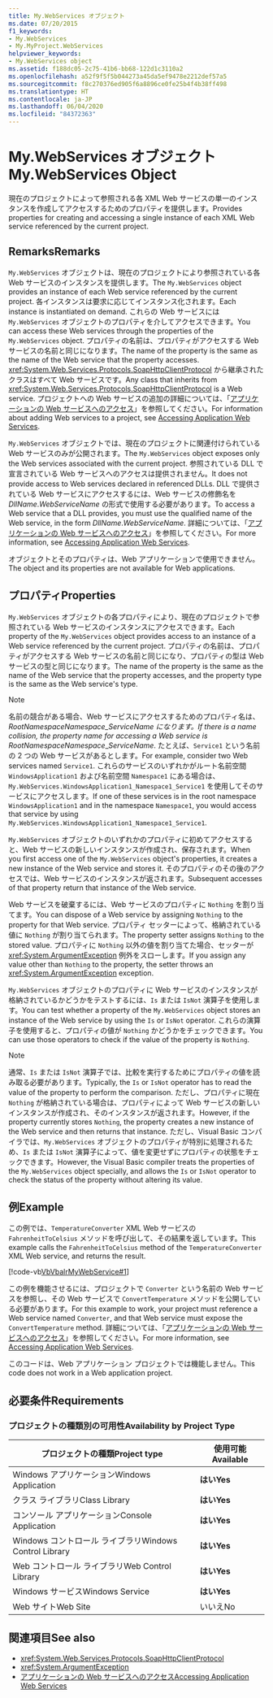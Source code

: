 ```yaml
---
title: My.WebServices オブジェクト
ms.date: 07/20/2015
f1_keywords:
- My.WebServices
- My.MyProject.WebServices
helpviewer_keywords:
- My.WebServices object
ms.assetid: f188dc05-2c75-41b6-bb68-122d1c3110a2
ms.openlocfilehash: a52f9f5f5b044273a45da5ef9478e2212def57a5
ms.sourcegitcommit: f8c270376ed905f6a8896ce0fe25b4f4b38ff498
ms.translationtype: HT
ms.contentlocale: ja-JP
ms.lasthandoff: 06/04/2020
ms.locfileid: "84372363"
---
```

# <a name="mywebservices-object"></a><span data-ttu-id="d604f-102">My.WebServices オブジェクト</span><span class="sxs-lookup"><span data-stu-id="d604f-102">My.WebServices Object</span></span>
<span data-ttu-id="d604f-103">現在のプロジェクトによって参照される各 XML Web サービスの単一のインスタンスを作成してアクセスするためのプロパティを提供します。</span><span class="sxs-lookup"><span data-stu-id="d604f-103">Provides properties for creating and accessing a single instance of each XML Web service referenced by the current project.</span></span>  
  
## <a name="remarks"></a><span data-ttu-id="d604f-104">Remarks</span><span class="sxs-lookup"><span data-stu-id="d604f-104">Remarks</span></span>  
 <span data-ttu-id="d604f-105">`My.WebServices` オブジェクトは、現在のプロジェクトにより参照されている各 Web サービスのインスタンスを提供します。</span><span class="sxs-lookup"><span data-stu-id="d604f-105">The `My.WebServices` object provides an instance of each Web service referenced by the current project.</span></span> <span data-ttu-id="d604f-106">各インスタンスは要求に応じてインスタンス化されます。</span><span class="sxs-lookup"><span data-stu-id="d604f-106">Each instance is instantiated on demand.</span></span> <span data-ttu-id="d604f-107">これらの Web サービスには `My.WebServices` オブジェクトのプロパティを介してアクセスできます。</span><span class="sxs-lookup"><span data-stu-id="d604f-107">You can access these Web services through the properties of the `My.WebServices` object.</span></span> <span data-ttu-id="d604f-108">プロパティの名前は、プロパティがアクセスする Web サービスの名前と同じになります。</span><span class="sxs-lookup"><span data-stu-id="d604f-108">The name of the property is the same as the name of the Web service that the property accesses.</span></span> <span data-ttu-id="d604f-109"><xref:System.Web.Services.Protocols.SoapHttpClientProtocol> から継承されたクラスはすべて Web サービスです。</span><span class="sxs-lookup"><span data-stu-id="d604f-109">Any class that inherits from <xref:System.Web.Services.Protocols.SoapHttpClientProtocol> is a Web service.</span></span> <span data-ttu-id="d604f-110">プロジェクトへの Web サービスの追加の詳細については、「[アプリケーションの Web サービスへのアクセス](../../developing-apps/programming/accessing-application-web-services.md)」を参照してください。</span><span class="sxs-lookup"><span data-stu-id="d604f-110">For information about adding Web services to a project, see [Accessing Application Web Services](../../developing-apps/programming/accessing-application-web-services.md).</span></span>  
  
 <span data-ttu-id="d604f-111">`My.WebServices` オブジェクトでは、現在のプロジェクトに関連付けられている Web サービスのみが公開されます。</span><span class="sxs-lookup"><span data-stu-id="d604f-111">The `My.WebServices` object exposes only the Web services associated with the current project.</span></span> <span data-ttu-id="d604f-112">参照されている DLL で宣言されている Web サービスへのアクセスは提供されません。</span><span class="sxs-lookup"><span data-stu-id="d604f-112">It does not provide access to Web services declared in referenced DLLs.</span></span> <span data-ttu-id="d604f-113">DLL で提供されている Web サービスにアクセスするには、Web サービスの修飾名を *DllName*.*WebServiceName* の形式で使用する必要があります。</span><span class="sxs-lookup"><span data-stu-id="d604f-113">To access a Web service that a DLL provides, you must use the qualified name of the Web service, in the form *DllName*.*WebServiceName*.</span></span> <span data-ttu-id="d604f-114">詳細については、「[アプリケーションの Web サービスへのアクセス](../../developing-apps/programming/accessing-application-web-services.md)」を参照してください。</span><span class="sxs-lookup"><span data-stu-id="d604f-114">For more information, see [Accessing Application Web Services](../../developing-apps/programming/accessing-application-web-services.md).</span></span>  
  
 <span data-ttu-id="d604f-115">オブジェクトとそのプロパティは、Web アプリケーションで使用できません。</span><span class="sxs-lookup"><span data-stu-id="d604f-115">The object and its properties are not available for Web applications.</span></span>  
  
## <a name="properties"></a><span data-ttu-id="d604f-116">プロパティ</span><span class="sxs-lookup"><span data-stu-id="d604f-116">Properties</span></span>  
 <span data-ttu-id="d604f-117">`My.WebServices` オブジェクトの各プロパティにより、現在のプロジェクトで参照されている Web サービスのインスタンスにアクセスできます。</span><span class="sxs-lookup"><span data-stu-id="d604f-117">Each property of the `My.WebServices` object provides access to an instance of a Web service referenced by the current project.</span></span> <span data-ttu-id="d604f-118">プロパティの名前は、プロパティがアクセスする Web サービスの名前と同じになり、プロパティの型は Web サービスの型と同じになります。</span><span class="sxs-lookup"><span data-stu-id="d604f-118">The name of the property is the same as the name of the Web service that the property accesses, and the property type is the same as the Web service's type.</span></span>  
  
> [!NOTE]
> <span data-ttu-id="d604f-119">名前の競合がある場合、Web サービスにアクセスするためのプロパティ名は、*RootNamespace*_*Namespace*\_*ServiceName* になります。</span><span class="sxs-lookup"><span data-stu-id="d604f-119">If there is a name collision, the property name for accessing a Web service is *RootNamespace*_*Namespace*\_*ServiceName*.</span></span> <span data-ttu-id="d604f-120">たとえば、`Service1` という名前の 2 つの Web サービスがあるとします。</span><span class="sxs-lookup"><span data-stu-id="d604f-120">For example, consider two Web services named `Service1`.</span></span> <span data-ttu-id="d604f-121">これらのサービスのいずれかがルート名前空間 `WindowsApplication1` および名前空間 `Namespace1` にある場合は、`My.WebServices.WindowsApplication1_Namespace1_Service1` を使用してそのサービスにアクセスします。</span><span class="sxs-lookup"><span data-stu-id="d604f-121">If one of these services is in the root namespace `WindowsApplication1` and in the namespace `Namespace1`, you would access that service by using `My.WebServices.WindowsApplication1_Namespace1_Service1`.</span></span>  
  
 <span data-ttu-id="d604f-122">`My.WebServices` オブジェクトのいずれかのプロパティに初めてアクセスすると、Web サービスの新しいインスタンスが作成され、保存されます。</span><span class="sxs-lookup"><span data-stu-id="d604f-122">When you first access one of the `My.WebServices` object's properties, it creates a new instance of the Web service and stores it.</span></span> <span data-ttu-id="d604f-123">そのプロパティのその後のアクセスでは、Web サービスのインスタンスが返されます。</span><span class="sxs-lookup"><span data-stu-id="d604f-123">Subsequent accesses of that property return that instance of the Web service.</span></span>  
  
 <span data-ttu-id="d604f-124">Web サービスを破棄するには、Web サービスのプロパティに `Nothing` を割り当てます。</span><span class="sxs-lookup"><span data-stu-id="d604f-124">You can dispose of a Web service by assigning `Nothing` to the property for that Web service.</span></span> <span data-ttu-id="d604f-125">プロパティ セッターによって、格納されている値に `Nothing` が割り当てられます。</span><span class="sxs-lookup"><span data-stu-id="d604f-125">The property setter assigns `Nothing` to the stored value.</span></span> <span data-ttu-id="d604f-126">プロパティに `Nothing` 以外の値を割り当てた場合、セッターが <xref:System.ArgumentException> 例外をスローします。</span><span class="sxs-lookup"><span data-stu-id="d604f-126">If you assign any value other than `Nothing` to the property, the setter throws an <xref:System.ArgumentException> exception.</span></span>  
  
 <span data-ttu-id="d604f-127">`My.WebServices` オブジェクトのプロパティに Web サービスのインスタンスが格納されているかどうかをテストするには、`Is` または `IsNot` 演算子を使用します。</span><span class="sxs-lookup"><span data-stu-id="d604f-127">You can test whether a property of the `My.WebServices` object stores an instance of the Web service by using the `Is` or `IsNot` operator.</span></span> <span data-ttu-id="d604f-128">これらの演算子を使用すると、プロパティの値が `Nothing` かどうかをチェックできます。</span><span class="sxs-lookup"><span data-stu-id="d604f-128">You can use those operators to check if the value of the property is `Nothing`.</span></span>  
  
> [!NOTE]
> <span data-ttu-id="d604f-129">通常、`Is` または `IsNot` 演算子では、比較を実行するためにプロパティの値を読み取る必要があります。</span><span class="sxs-lookup"><span data-stu-id="d604f-129">Typically, the `Is` or `IsNot` operator has to read the value of the property to perform the comparison.</span></span> <span data-ttu-id="d604f-130">ただし、プロパティに現在 `Nothing` が格納されている場合は、プロパティによって Web サービスの新しいインスタンスが作成され、そのインスタンスが返されます。</span><span class="sxs-lookup"><span data-stu-id="d604f-130">However, if the property currently stores `Nothing`, the property creates a new instance of the Web service and then returns that instance.</span></span> <span data-ttu-id="d604f-131">ただし、Visual Basic コンパイラでは、`My.WebServices` オブジェクトのプロパティが特別に処理されるため、`Is` または `IsNot` 演算子によって、値を変更せずにプロパティの状態をチェックできます。</span><span class="sxs-lookup"><span data-stu-id="d604f-131">However, the Visual Basic compiler treats the properties of the `My.WebServices` object specially, and allows the `Is` or `IsNot` operator to check the status of the property without altering its value.</span></span>  
  
## <a name="example"></a><span data-ttu-id="d604f-132">例</span><span class="sxs-lookup"><span data-stu-id="d604f-132">Example</span></span>  
 <span data-ttu-id="d604f-133">この例では、`TemperatureConverter` XML Web サービスの `FahrenheitToCelsius` メソッドを呼び出して、その結果を返しています。</span><span class="sxs-lookup"><span data-stu-id="d604f-133">This example calls the `FahrenheitToCelsius` method of the `TemperatureConverter` XML Web service, and returns the result.</span></span>  
  
 [!code-vb[VbVbalrMyWebService#1](~/samples/snippets/visualbasic/VS_Snippets_VBCSharp/VbVbalrMyWebService/VB/Form1.vb#1)]  
  
 <span data-ttu-id="d604f-134">この例を機能させるには、プロジェクトで `Converter` という名前の Web サービスを参照し、その Web サービスで `ConvertTemperature` メソッドを公開している必要があります。</span><span class="sxs-lookup"><span data-stu-id="d604f-134">For this example to work, your project must reference a Web service named `Converter`, and that Web service must expose the `ConvertTemperature` method.</span></span> <span data-ttu-id="d604f-135">詳細については、「[アプリケーションの Web サービスへのアクセス](../../developing-apps/programming/accessing-application-web-services.md)」を参照してください。</span><span class="sxs-lookup"><span data-stu-id="d604f-135">For more information, see [Accessing Application Web Services](../../developing-apps/programming/accessing-application-web-services.md).</span></span>  
  
 <span data-ttu-id="d604f-136">このコードは、Web アプリケーション プロジェクトでは機能しません。</span><span class="sxs-lookup"><span data-stu-id="d604f-136">This code does not work in a Web application project.</span></span>  
  
## <a name="requirements"></a><span data-ttu-id="d604f-137">必要条件</span><span class="sxs-lookup"><span data-stu-id="d604f-137">Requirements</span></span>  
  
### <a name="availability-by-project-type"></a><span data-ttu-id="d604f-138">プロジェクトの種類別の可用性</span><span class="sxs-lookup"><span data-stu-id="d604f-138">Availability by Project Type</span></span>  
  
|<span data-ttu-id="d604f-139">プロジェクトの種類</span><span class="sxs-lookup"><span data-stu-id="d604f-139">Project type</span></span>|<span data-ttu-id="d604f-140">使用可能</span><span class="sxs-lookup"><span data-stu-id="d604f-140">Available</span></span>|  
|---|---|  
|<span data-ttu-id="d604f-141">Windows アプリケーション</span><span class="sxs-lookup"><span data-stu-id="d604f-141">Windows Application</span></span>|<span data-ttu-id="d604f-142">**はい**</span><span class="sxs-lookup"><span data-stu-id="d604f-142">**Yes**</span></span>|  
|<span data-ttu-id="d604f-143">クラス ライブラリ</span><span class="sxs-lookup"><span data-stu-id="d604f-143">Class Library</span></span>|<span data-ttu-id="d604f-144">**はい**</span><span class="sxs-lookup"><span data-stu-id="d604f-144">**Yes**</span></span>|  
|<span data-ttu-id="d604f-145">コンソール アプリケーション</span><span class="sxs-lookup"><span data-stu-id="d604f-145">Console Application</span></span>|<span data-ttu-id="d604f-146">**はい**</span><span class="sxs-lookup"><span data-stu-id="d604f-146">**Yes**</span></span>|  
|<span data-ttu-id="d604f-147">Windows コントロール ライブラリ</span><span class="sxs-lookup"><span data-stu-id="d604f-147">Windows Control Library</span></span>|<span data-ttu-id="d604f-148">**はい**</span><span class="sxs-lookup"><span data-stu-id="d604f-148">**Yes**</span></span>|  
|<span data-ttu-id="d604f-149">Web コントロール ライブラリ</span><span class="sxs-lookup"><span data-stu-id="d604f-149">Web Control Library</span></span>|<span data-ttu-id="d604f-150">**はい**</span><span class="sxs-lookup"><span data-stu-id="d604f-150">**Yes**</span></span>|  
|<span data-ttu-id="d604f-151">Windows サービス</span><span class="sxs-lookup"><span data-stu-id="d604f-151">Windows Service</span></span>|<span data-ttu-id="d604f-152">**はい**</span><span class="sxs-lookup"><span data-stu-id="d604f-152">**Yes**</span></span>|  
|<span data-ttu-id="d604f-153">Web サイト</span><span class="sxs-lookup"><span data-stu-id="d604f-153">Web Site</span></span>|<span data-ttu-id="d604f-154">いいえ</span><span class="sxs-lookup"><span data-stu-id="d604f-154">No</span></span>|  
  
## <a name="see-also"></a><span data-ttu-id="d604f-155">関連項目</span><span class="sxs-lookup"><span data-stu-id="d604f-155">See also</span></span>

- <xref:System.Web.Services.Protocols.SoapHttpClientProtocol>
- <xref:System.ArgumentException>
- [<span data-ttu-id="d604f-156">アプリケーションの Web サービスへのアクセス</span><span class="sxs-lookup"><span data-stu-id="d604f-156">Accessing Application Web Services</span></span>](../../developing-apps/programming/accessing-application-web-services.md)
